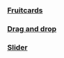 ### [Fruitcards](https://igga96.github.io/Mini-projects/pages/cards.html)
### [Drag and drop](https://igga96.github.io/Mini-projects/pages/drop.html)
### [Slider](https://igga96.github.io/Mini-projects/pages/slider.html)
